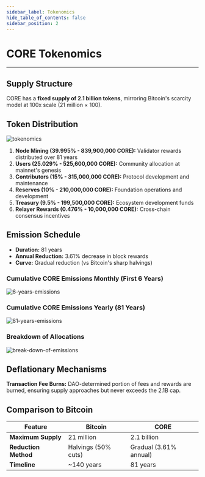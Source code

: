 ```yaml
---
sidebar_label: Tokenomics
hide_table_of_contents: false
sidebar_position: 2
---
```


# CORE Tokenomics

---

## Supply Structure

CORE has a **fixed supply of 2.1 billion tokens**, mirroring Bitcoin's scarcity model at 100x scale (21 million × 100).

## Token Distribution

![tokenomics](../../../static/img/tokenomics/CORE_Tokenomics.png)

1. **Node Mining (39.995% - 839,900,000 CORE):** Validator rewards distributed over 81 years
2. **Users (25.029% - 525,600,000 CORE):** Community allocation at mainnet's genesis
3. **Contributors (15% - 315,000,000 CORE):** Protocol development and maintenance
4. **Reserves (10% - 210,000,000 CORE):** Foundation operations and development
5. **Treasury (9.5% - 199,500,000 CORE):** Ecosystem development funds
6. **Relayer Rewards (0.476% - 10,000,000 CORE):** Cross-chain consensus incentives

## Emission Schedule

- **Duration:** 81 years
- **Annual Reduction:** 3.61% decrease in block rewards
- **Curve:** Gradual reduction (vs Bitcoin's sharp halvings)

### Cumulative CORE Emissions Monthly (First 6 Years)

![6-years-emissions](../../../static/img/tokenomics/Cumulative_CORE_Emissions_Monthly.png)

### Cumulative CORE Emissions Yearly (81 Years)

![81-years-emissions](../../../static/img/tokenomics/Cumulative_CORE_Emissions_Yearly.png)

### Breakdown of Allocations

![break-down-of-emissions](../../../static/img/tokenomics/Breakdown_of_Allocations.png)

## Deflationary Mechanisms

**Transaction Fee Burns:** DAO-determined portion of fees and rewards are burned, ensuring supply approaches but never exceeds the 2.1B cap.

## Comparison to Bitcoin

| **Feature**          | **Bitcoin**         | **CORE**               |
| -------------------- | ------------------- | ---------------------- |
| **Maximum Supply**   | 21 million          | 2.1 billion            |
| **Reduction Method** | Halvings (50% cuts) | Gradual (3.61% annual) |
| **Timeline**         | ~140 years          | 81 years               |
